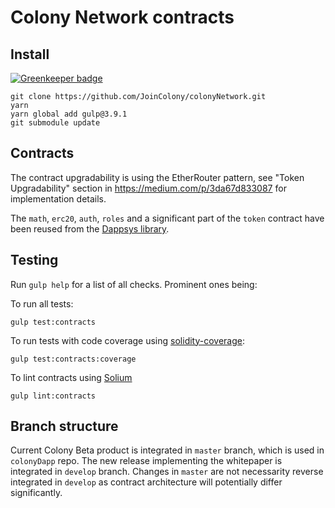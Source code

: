 # Colony Network contracts
## Install

[![Greenkeeper badge](https://badges.greenkeeper.io/JoinColony/colonyNetwork.svg?token=12a1f49a1f7f9afa0b0af1370e6a4646c989cba0d90ec0d5b3872cb95c08facc&ts=1505828301742)](https://greenkeeper.io/)

```
git clone https://github.com/JoinColony/colonyNetwork.git
yarn
yarn global add gulp@3.9.1
git submodule update
```

## Contracts
The contract upgradability is using the EtherRouter pattern, see "Token Upgradability" section in https://medium.com/p/3da67d833087 for implementation details.

The `math`, `erc20`, `auth`, `roles` and a significant part of the `token` contract have been reused from the [Dappsys library](https://github.com/dapphub/dappsys-monolithic).

## Testing
Run `gulp help` for a list of all checks. Prominent ones being:

To run all tests:
```
gulp test:contracts
```
To run tests with code coverage using [solidity-coverage](https://github.com/sc-forks/solidity-coverage):
```
gulp test:contracts:coverage
```
To lint contracts using [Solium](https://github.com/duaraghav8/Solium)
```
gulp lint:contracts
```

## Branch structure
Current Colony Beta product is integrated in `master` branch, which is used in `colonyDapp` repo. 
The new release implementing the whitepaper is integrated in `develop` branch. 
Changes in `master` are not necessarity reverse integrated in `develop` as contract architecture will potentially differ significantly.
